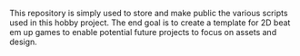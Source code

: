 This repository is simply used to store and make public the various scripts used in this hobby project. The end goal is to create a template for 2D beat em up games 
to enable potential future projects to focus on assets and design. 
